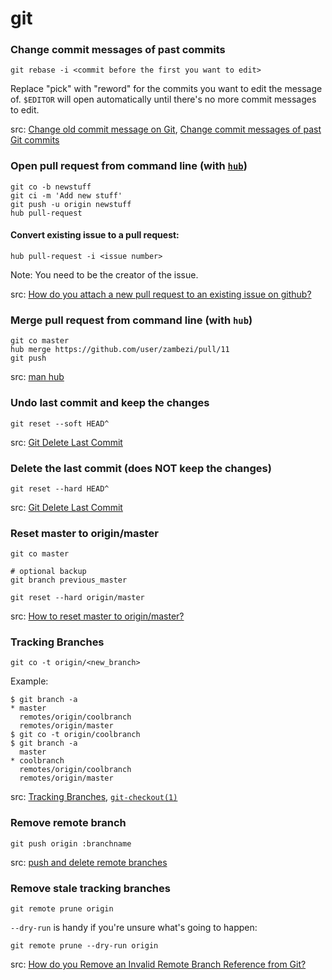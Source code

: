 git
===

### Change commit messages of past commits

    git rebase -i <commit before the first you want to edit>

Replace "pick" with "reword" for the commits you want to edit the message of. `$EDITOR` will open automatically until there's no more commit messages to edit.

src: [Change old commit message on Git](http://stackoverflow.com/questions/1884474/change-old-commit-message-on-git), [Change commit messages of past Git commits](http://makandracards.com/makandra/868-change-commit-messages-of-past-git-commits)

### Open pull request from command line (with [`hub`](http://hub.github.com/))

    git co -b newstuff
    git ci -m 'Add new stuff'
    git push -u origin newstuff
    hub pull-request
    
#### Convert existing issue to a pull request:

    hub pull-request -i <issue number>

Note: You need to be the creator of the issue.

src: [How do you attach a new pull request to an existing issue on github?](http://stackoverflow.com/questions/4528869/how-do-you-attach-a-new-pull-request-to-an-existing-issue-on-github)
    
### Merge pull request from command line (with `hub`)

    git co master
    hub merge https://github.com/user/zambezi/pull/11
    git push

src: [man hub](http://hub.github.com/hub.1.html)

### Undo last commit and keep the changes

    git reset --soft HEAD^

src: [Git Delete Last Commit](http://nakkaya.com/2009/09/24/git-delete-last-commit/)

### Delete the last commit (does NOT keep the changes)

    git reset --hard HEAD^
    
src: [Git Delete Last Commit](http://nakkaya.com/2009/09/24/git-delete-last-commit/)

### Reset master to origin/master

    git co master

    # optional backup
    git branch previous_master

    git reset --hard origin/master

src: [How to reset master to origin/master?](http://superuser.com/questions/273172/how-to-reset-master-to-origin-master)

### Tracking Branches

    git co -t origin/<new_branch>

Example:

    $ git branch -a
    * master
      remotes/origin/coolbranch
      remotes/origin/master
    $ git co -t origin/coolbranch
    $ git branch -a
      master
    * coolbranch
      remotes/origin/coolbranch
      remotes/origin/master

src: [Tracking Branches](http://git-scm.com/book/en/Git-Branching-Remote-Branches#Tracking-Branches), [`git-checkout(1)`](http://git-scm.com/docs/git-checkout)

### Remove remote branch

    git push origin :branchname
    
src: [push and delete remote branches](http://gitready.com/beginner/2009/02/02/push-and-delete-branches.html)

### Remove stale tracking branches

    git remote prune origin
    
`--dry-run` is handy if you're unsure what's going to happen:
    
    git remote prune --dry-run origin

src: [How do you Remove an Invalid Remote Branch Reference from Git?](http://stackoverflow.com/questions/1072171/how-do-you-remove-an-invalid-remote-branch-reference-from-git)
